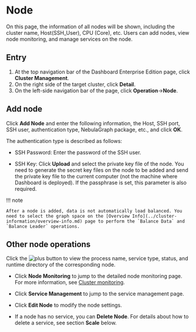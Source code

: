 # Node

On this page, the information of all nodes will be shown, including the cluster name, Host(SSH_User), CPU (Core), etc. Users can add nodes, view node monitoring, and manage services on the node.

## Entry

1. At the top navigation bar of the Dashboard Enterprise Edition page, click **Cluster Management**.
2. On the right side of the target cluster, click **Detail**.
3. On the left-side navigation bar of the page, click **Operation**->**Node**.

## Add node

Click **Add Node** and enter the following information, the Host, SSH port, SSH user, authentication type, NebulaGraph package, etc., and click **OK**.

The authentication type is described as follows:

- SSH Password: Enter the password of the SSH user.

- SSH Key: Click **Upload** and select the private key file of the node. You need to generate the secret key files on the node to be added and send the private key file to the current computer (not the machine where Dashboard is deployed). If the passphrase is set, this parameter is also required.

!!! note

    After a node is added, data is not automatically load balanced. You need to select the graph space on the [Overview Info](../cluster-information/overview-info.md) page to perform the `Balance Data` and `Balance Leader` operations.

## Other node operations

Click the ![plus](https://docs-cdn.nebula-graph.com.cn/figures/Plus.png) button to view the process name, service type, status, and runtime directory of the corresponding node.

- Click **Node Monitoring** to jump to the detailed node monitoring page. For more information, see [Cluster monitoring](../2.monitor.md).

- Click **Service Management** to jump to the service management page.

- Click **Edit Node** to modify the node settings.
  
- If a node has no service, you can **Delete Node**. For details about how to delete a service, see section **Scale** below.